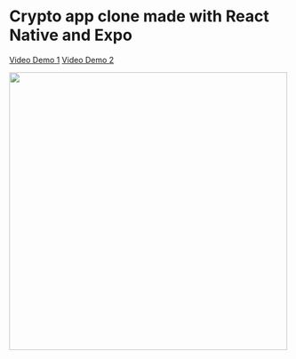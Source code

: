 # Crypto app clone made with React Native and Expo   

[Video Demo 1](https://drive.google.com/file/d/1CUUNvi3U9eIKO9EvU4aChW_WJxmg6lIV/view?usp=drive_link)   [Video Demo 2](https://drive.google.com/file/d/1C_WAK4liMZG_0PoOMeEPMbfmausHMnI5/view?usp=sharing)   

<img src="https://drive.google.com/uc?export=download&id=1CDc28xJ6YAw_NFuF48M6CryOaxofEhqy" width="500" />
